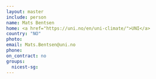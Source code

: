 ```yaml
---
layout: master
include: person
name: Mats Bentsen
home: <a href="https://uni.no/en/uni-climate/">UNI</a>
country: "NO"
photo:
email: Mats.Bentsen@uni.no
phone:
on_contract: no
groups:
  nicest-sg:
---
```

